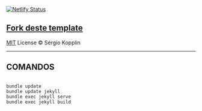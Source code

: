 
[![Netlify Status](https://api.netlify.com/api/v1/badges/8194162e-0be2-4687-affd-5faf1c8b7f7f/deploy-status)](https://app.netlify.com/sites/kelmoraes/deploys)


[Fork deste template](https://github.com/sergiokopplin/indigo)
---

[MIT](http://kopplin.mit-license.org/) License © Sérgio Kopplin

---

## COMANDOS
```

bundle update
bundle update jekyll
bundle exec jekyll serve
bundle exec jekyll build


```